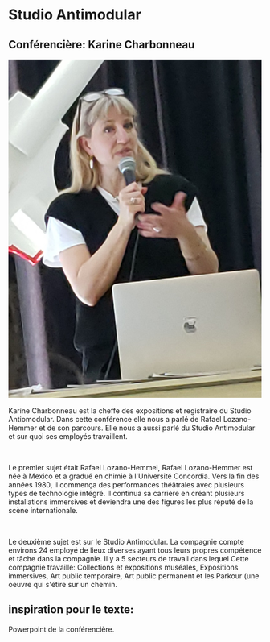 # Studio Antimodular

## Conférencière: Karine Charbonneau

![Karine Charbonneau](/conferences/media/Studio_Antimodular_Karine.jpg)

Karine Charbonneau est la cheffe des expositions et registraire du Studio Antiomodular. Dans cette conférence elle nous a parlé de Rafael Lozano-Hemmer et de son parcours. Elle nous a aussi parlé du Studio Antimodular et sur quoi ses employés travaillent. 

<br>

Le premier sujet était Rafael Lozano-Hemmel, Rafael Lozano-Hemmer est née à Mexico et a gradué en chimie à l'Université Concordia. Vers la fin des années 1980, 
il commença des performances théâtrales avec plusieurs types de technologie intégré. Il continua sa carrière en créant plusieurs installations immersives et deviendra 
une des figures les plus réputé de la scène internationale.

<br>

Le deuxième sujet est sur le Studio Antimodular. La compagnie compte environs 24 employé de lieux diverses ayant tous leurs propres compétence et tâche dans la compagnie. Il y a 5 secteurs de travail dans lequel Cette compagnie travaille: Collections et expositions muséales, Expositions immersives, Art public temporaire, Art public permanent et les Parkour (une oeuvre qui s'étire sur un chemin.

## inspiration pour le texte:

Powerpoint de la conférencière.
